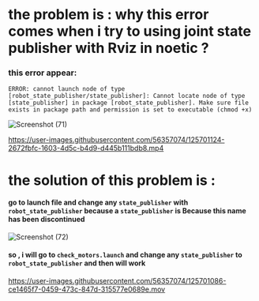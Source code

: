 # the problem is : why this error comes when i try to using joint state publisher with Rviz in noetic ?

### this error appear:

<p><code>ERROR: cannot launch node of type [robot_state_publisher/state_publisher]: Cannot locate node of type [state_publisher] in package [robot_state_publisher]. Make sure file exists in package path and permission is set to executable (chmod +x)</code></p>

![Screenshot (71)](https://user-images.githubusercontent.com/56357074/125690408-9c2c943d-7f91-438a-91dd-229e339f2e19.png)

https://user-images.githubusercontent.com/56357074/125701124-2672fbfc-1603-4d5c-b4d9-d445b111bdb8.mp4

# the solution of this problem is : 

#### go to launch file and change any ```state_publisher``` with ```robot_state_publisher``` because a ```state_publisher``` is Because this name has been discontinued

![Screenshot (72)](https://user-images.githubusercontent.com/56357074/125690374-70fc1683-d8ee-4735-871b-6d1783810aaa.png)


#### so , i will go to ```check_motors.launch``` and change any ```state_publisher``` to ```robot_state_publisher``` and then will work 






https://user-images.githubusercontent.com/56357074/125701086-ce1465f7-0459-473c-847d-315577e0689e.mov


